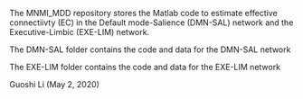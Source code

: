 The MNMI_MDD repository stores the Matlab code to estimate effective connectiivty (EC) in the Default mode-Salience (DMN-SAL) network and the Executive-Limbic (EXE-LIM) network.  

The DMN-SAL folder contains the code and data for the DMN-SAL network

The EXE-LIM folder contains the code and data for the EXE-LIM network

Guoshi Li (May 2, 2020)

